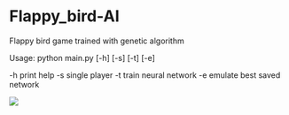 # Flappy_bird-AI
Flappy bird game trained with genetic algorithm

Usage: python main.py [-h] [-s] [-t] [-e]

-h print help
-s single player
-t train neural network
-e emulate best saved network

![](ai.gif)
